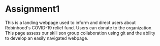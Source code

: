 # Assignment1

This is a landing webpage used to inform and direct users about Robinhood's COVID-19 relief fund. Users can donate to the 
organization. This page assess our skill son group collaboration using git and the ability to develop an easily 
navigated webpage.
